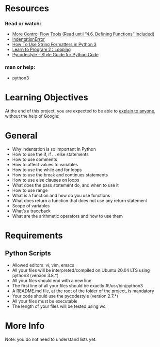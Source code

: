 # Resources

### Read or watch:

* [More Control Flow Tools (Read until “4.6. Defining Functions” included)](https://docs.python.org/3/tutorial/controlflow.html)
* [IndentationError](https://www.youtube.com/watch?v=1QXOd2ZQs-Q)
* [How To Use String Formatters in Python 3](https://www.digitalocean.com/community/tutorials/how-to-use-string-formatters-in-python-3)
* [Learn to Program 2 : Looping](https://www.youtube.com/watch?v=swQEbZ6ez1I&list=PLGLfVvz_LVvTn3cK5e6LjhgGiSeVlIRwt&index=3)
* [Pycodestyle – Style Guide for Python Code](https://pypi.org/project/pycodestyle/)

### man or help:

* python3

# Learning Objectives
At the end of this project, you are expected to be able to [explain to anyone](https://fs.blog/feynman-learning-technique/), without the help of Google:

# General
* Why indentation is so important in Python
* How to use the if, if ... else statements
* How to use comments
* How to affect values to variables
* How to use the while and for loops
* How to use the break and continues statements
* How to use else clauses on loops
* What does the pass statement do, and when to use it
* How to use range
* What is a function and how do you use functions
* What does return a function that does not use any return statement
* Scope of variables
* What’s a traceback
* What are the arithmetic operators and how to use them

# Requirements

## Python Scripts

* Allowed editors: vi, vim, emacs
* All your files will be interpreted/compiled on Ubuntu 20.04 LTS using python3 (version 3.8.*)
* All your files should end with a new line
* The first line of all your files should be exactly #!/usr/bin/python3
* A README.md file, at the root of the folder of the project, is mandatory
* Your code should use the pycodestyle (version 2.7.*)
* All your files must be executable
* The length of your files will be tested using wc

# More Info
Note: you do not need to understand lists yet.